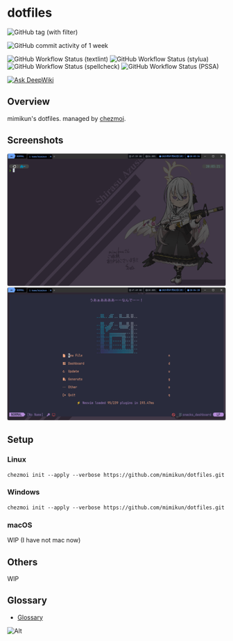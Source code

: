 # dotfiles

![GitHub tag (with filter)](https://img.shields.io/github/v/tag/mimikun/dotfiles)

![GitHub commit activity of 1 week](https://img.shields.io/github/commit-activity/w/mimikun/dotfiles)

![GitHub Workflow Status (textlint)](https://img.shields.io/github/actions/workflow/status/mimikun/dotfiles/textlint.yml?label=textlint)
![GitHub Workflow Status (stylua)](https://img.shields.io/github/actions/workflow/status/mimikun/dotfiles/stylua-lint.yml?label=stylua)
![GitHub Workflow Status (spellcheck)](https://img.shields.io/github/actions/workflow/status/mimikun/dotfiles/spell-check.yml?label=SpellCheck)
![GitHub Workflow Status (PSSA)](https://img.shields.io/github/actions/workflow/status/mimikun/dotfiles/script-analyze.yml?label=PSSA)

[![Ask DeepWiki](https://deepwiki.com/badge.svg)](https://deepwiki.com/mimikun/dotfiles)

## Overview

mimikun's dotfiles. managed by [chezmoi](https://www.chezmoi.io/).

## Screenshots

![my terminal](assets/images/terminal.png)
![my neovim dashboard](assets/images/neovim-dashboard.png)

## Setup

### Linux

```shell
chezmoi init --apply --verbose https://github.com/mimikun/dotfiles.git
```

### Windows

```shell
chezmoi init --apply --verbose https://github.com/mimikun/dotfiles.git
```

### macOS

WIP (I have not mac now)

## Others

WIP

## Glossary

- [Glossary](docs/src/glossary.md)

![Alt](https://repobeats.axiom.co/api/embed/b273effbcaf8fb062bc44b4a00b7b64b5ec1beba.svg "Repobeats analytics image")
